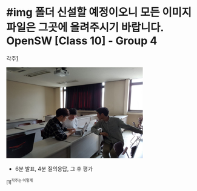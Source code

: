 #img 폴더 신설할 예정이오니 모든 이미지 파일은 그곳에 올려주시기 바랍니다.
OpenSW [Class 10] - Group 4
===========================
각주[1](#footnote_1)

<img width="360" height="240" src="./blue-04-4.jpg"></img>
 * 6분 발표, 4분 질의응답, 그 후 평가
 
 
<sup id="footnote_1">[1]<sup>각주는 이렇게
